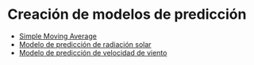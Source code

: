 # Creación de modelos de predicción
* [Simple Moving Average](./UDLA_5.ipynb)
* [Modelo de predicción de radiación solar](./RS/Readme.md)
* [Modelo de predicción de velocidad de viento](./Viento/)